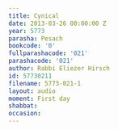 ```yaml
---
title: Cynical
date: 2013-03-26 00:00:00 Z
year: 5773
parasha: Pesach
bookcode: '0'
fullparashacode: '021'
parashacode: '021'
author: Rabbi Eliezer Hirsch
id: 57730211
filename: 5773-021-1
layout: audio
moment: First day
shabbat: 
occasion: 
---
```


